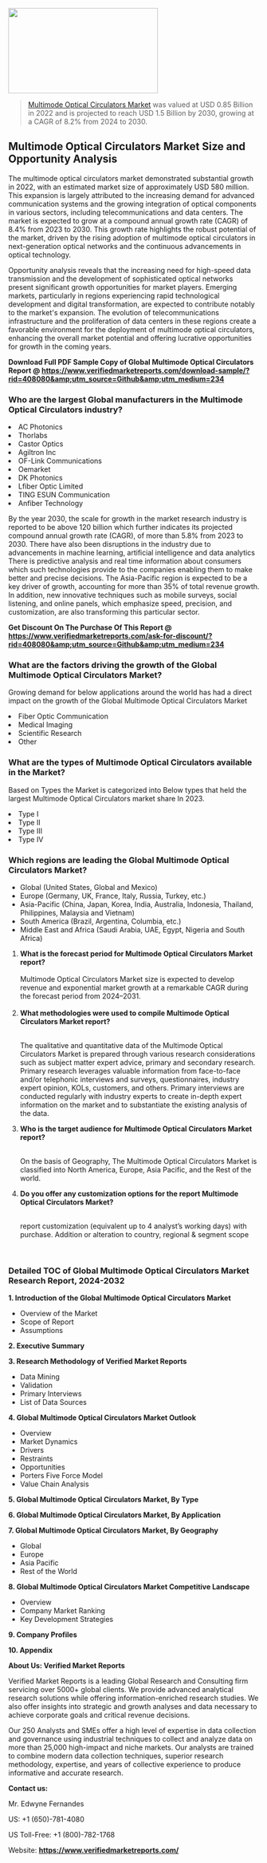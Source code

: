 
<img src="https://ffe5etoiles.com/wp-content/uploads/2024/12/MST1-300x171.png" alt="" width="300" height="171" class="alignnone size-medium wp-image-20088" /><blockquote><p><p><a href="https://www.verifiedmarketreports.com/download-sample/?rid=408080&utm_source=Github&utm_medium=234" target="_blank">Multimode Optical Circulators Market</a> was valued at USD 0.85 Billion in 2022 and is projected to reach USD 1.5 Billion by 2030, growing at a CAGR of 8.2% from 2024 to 2030.</p></blockquote><p><h2>Multimode Optical Circulators Market Size and Opportunity Analysis</h2><p>The multimode optical circulators market demonstrated substantial growth in 2022, with an estimated market size of approximately USD 580 million. This expansion is largely attributed to the increasing demand for advanced communication systems and the growing integration of optical components in various sectors, including telecommunications and data centers. The market is expected to grow at a compound annual growth rate (CAGR) of 8.4% from 2023 to 2030. This growth rate highlights the robust potential of the market, driven by the rising adoption of multimode optical circulators in next-generation optical networks and the continuous advancements in optical technology.</p><p>Opportunity analysis reveals that the increasing need for high-speed data transmission and the development of sophisticated optical networks present significant growth opportunities for market players. Emerging markets, particularly in regions experiencing rapid technological development and digital transformation, are expected to contribute notably to the market's expansion. The evolution of telecommunications infrastructure and the proliferation of data centers in these regions create a favorable environment for the deployment of multimode optical circulators, enhancing the overall market potential and offering lucrative opportunities for growth in the coming years.</p></p><p class=""><strong>Download Full PDF Sample Copy of Global Multimode Optical Circulators Report @ <a href="https://www.verifiedmarketreports.com/download-sample/?rid=408080&amp;utm_source=Github&amp;utm_medium=234" target="_blank">https://www.verifiedmarketreports.com/download-sample/?rid=408080&amp;utm_source=Github&amp;utm_medium=234</a></strong></p><h3 id="" class="">Who are the largest Global manufacturers in the Multimode Optical Circulators industry?</h3><p><li>AC Photonics</li><li> Thorlabs</li><li> Castor Optics</li><li> Agiltron Inc</li><li> OF-Link Communications</li><li> Oemarket</li><li> DK Photonics</li><li> Lfiber Optic Limited</li><li> TING ESUN Communication</li><li> Anfiber Technology</li></p><div class=""><div class="" dir="" data-message-author-role="" data-message-id="" data-message-model-slug=""><div class=""><div class=""><div class=""><div class="" dir="" data-message-author-role="" data-message-id="" data-message-model-slug=""><div class=""><div class=""><p>By the year 2030, the scale for growth in the market research industry is reported to be above 120 billion which further indicates its projected compound annual growth rate (CAGR), of more than 5.8% from 2023 to 2030. There have also been disruptions in the industry due to advancements in machine learning, artificial intelligence and data analytics There is predictive analysis and real time information about consumers which such technologies provide to the companies enabling them to make better and precise decisions. The Asia-Pacific region is expected to be a key driver of growth, accounting for more than 35% of total revenue growth. In addition, new innovative techniques such as mobile surveys, social listening, and online panels, which emphasize speed, precision, and customization, are also transforming this particular sector.</p><p><strong>Get Discount On The Purchase Of This Report @&nbsp; <a href="https://www.verifiedmarketreports.com/ask-for-discount/?rid=408080&amp;utm_source=Github&amp;utm_medium=234" target="_blank">https://www.verifiedmarketreports.com/ask-for-discount/?rid=408080&amp;utm_source=Github&amp;utm_medium=234</a></strong></p></div></div></div></div></div></div></div></div><h3 id="" class="">What are the factors driving the growth of the Global Multimode Optical Circulators Market?</h3><p id="" class="">Growing demand for below applications around the world has had a direct impact on the growth of the Global Multimode Optical Circulators Market</p><p id="" class=""><li>Fiber Optic Communication</li><li> Medical Imaging</li><li> Scientific Research</li><li> Other</li></p><h3 id="" class="">What are the types of Multimode Optical Circulators available in the Market?</h3><p id="" class="">Based on Types the Market is categorized into Below types that held the largest Multimode Optical Circulators market share In 2023.</p><p id="" class=""><li>Type I</li><li> Type II</li><li> Type III</li><li> Type IV</li></p><h3 id="" class="">Which regions are leading the Global Multimode Optical Circulators Market?</h3><ul><li>Global (United States, Global and Mexico)</li><li>Europe (Germany, UK, France, Italy, Russia, Turkey, etc.)</li><li>Asia-Pacific (China, Japan, Korea, India, Australia, Indonesia, Thailand, Philippines, Malaysia and Vietnam)</li><li>South America (Brazil, Argentina, Columbia, etc.)</li><li>Middle East and Africa (Saudi Arabia, UAE, Egypt, Nigeria and South Africa)</li></ul><p><ol><li><strong>What is the forecast period for Multimode Optical Circulators Market report?<br /></strong><br /><span data-sheets-root="1" data-sheets-value="{&quot;1&quot;:2,&quot;2&quot;:&quot;XXXX size is expected to develop revenue and exponential market growth at a remarkable CAGR during the forecast period from 2024&ndash;2030.&quot;}" data-sheets-userformat="{&quot;2&quot;:12674,&quot;4&quot;:{&quot;1&quot;:2,&quot;2&quot;:16776960},&quot;10&quot;:2,&quot;11&quot;:0,&quot;15&quot;:&quot;Arial&quot;,&quot;16&quot;:12}">Multimode Optical Circulators Market size is expected to develop revenue and exponential market growth at a remarkable CAGR during the forecast period from 2024&ndash;2031.</span><br /><br /></li><li><strong>What methodologies were used to compile Multimode Optical Circulators Market report?<br /><br /></strong><p>The qualitative and quantitative data of the&nbsp;Multimode Optical Circulators Market is prepared through various research considerations such as subject matter expert advice, primary and secondary research. Primary research leverages valuable information from face-to-face and/or telephonic interviews and surveys, questionnaires, industry expert opinion, KOLs, customers, and others. Primary interviews are conducted regularly with industry experts to create in-depth expert information on the market and to substantiate the existing analysis of the data.&nbsp;</p></li><li><strong>Who is the target audience for Multimode Optical Circulators Market report?<br /><br /></strong><p>On the basis of Geography, The&nbsp;Multimode Optical Circulators Market is classified into North America, Europe, Asia Pacific, and the Rest of the world.</p></li><li><strong>Do you offer any customization options for the report Multimode Optical Circulators Market?<br /><br /></strong><p>report customization (equivalent up to 4 analyst&rsquo;s working days) with purchase. Addition or alteration to country, regional &amp; segment scope</p><p>&nbsp;</p></li></ol></p><h3 id="" class="">Detailed TOC of Global Multimode Optical Circulators Market Research Report, 2024-2032</h3><p id="" class=""><strong>1. Introduction of the Global Multimode Optical Circulators Market</strong></p><ul><li>Overview of the Market</li><li>Scope of Report</li><li>Assumptions</li></ul><p id="" class=""><strong>2. Executive Summary</strong></p><p id="" class=""><strong>3. Research Methodology of&nbsp;Verified Market Reports</strong></p><ul><li>Data Mining</li><li>Validation</li><li>Primary Interviews</li><li>List of Data Sources</li></ul><p id="" class=""><strong>4. Global Multimode Optical Circulators Market Outlook</strong></p><ul><li>Overview</li><li>Market Dynamics</li><li>Drivers</li><li>Restraints</li><li>Opportunities</li><li>Porters Five Force Model</li><li>Value Chain Analysis</li></ul><p id="" class=""><strong>5. Global Multimode Optical Circulators Market, By&nbsp;Type</strong></p><p id="" class=""><strong>6. Global Multimode Optical Circulators Market, By Application</strong></p><p id="" class=""><strong>7. Global Multimode Optical Circulators Market, By Geography</strong></p><ul><li>Global</li><li>Europe</li><li>Asia Pacific</li><li>Rest of the World</li></ul><p id="" class=""><strong>8. Global Multimode Optical Circulators Market Competitive Landscape</strong></p><ul><li>Overview</li><li>Company Market Ranking</li><li>Key Development Strategies</li></ul><p id="" class=""><strong>9. Company Profiles</strong></p><p id="" class=""><strong>10. Appendix</strong></p><p id="" class=""><strong>About Us: Verified Market Reports</strong></p><p id="" class="">Verified Market Reports is a leading Global Research and Consulting firm servicing over 5000+ global clients. We provide advanced analytical research solutions while offering information-enriched research studies. We also offer insights into strategic and growth analyses and data necessary to achieve corporate goals and critical revenue decisions.</p><p id="" class="">Our 250 Analysts and SMEs offer a high level of expertise in data collection and governance using industrial techniques to collect and analyze data on more than 25,000 high-impact and niche markets. Our analysts are trained to combine modern data collection techniques, superior research methodology, expertise, and years of collective experience to produce informative and accurate research.</p><p id="" class=""><strong>Contact us:</strong></p><p id="" class="">Mr. Edwyne Fernandes</p><p id="" class="">US: +1 (650)-781-4080</p><p id="" class="">US Toll-Free: +1 (800)-782-1768</p><p id="" class="">Website: <a target="" data-test-app-aware-link=""><strong>https://www.verifiedmarketreports.com/</strong></a></p>
